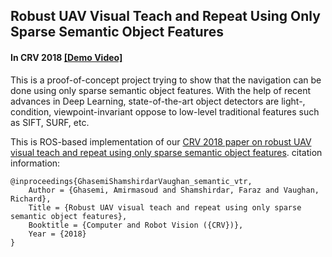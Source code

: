 ## Robust UAV Visual Teach and Repeat Using Only Sparse Semantic Object Features ##
#### In CRV 2018 [[Demo Video]](https://youtu.be/7155GQHPIZA)

This is a proof-of-concept project trying to show that the navigation can be done using only sparse semantic object features. With the help of recent advances in Deep Learning, state-of-the-art object detectors are light-, condition, viewpoint-invariant oppose to low-level traditional features such as SIFT, SURF, etc.

This is ROS-based implementation of our [CRV 2018 paper on robust UAV visual teach and repeat using only sparse semantic object features](https://arxiv.org/abs/1801.07899).
citation information:

    @inproceedings{GhasemiShamshirdarVaughan_semantic_vtr,
        Author = {Ghasemi, Amirmasoud and Shamshirdar, Faraz and Vaughan, Richard},
        Title = {Robust UAV visual teach and repeat using only sparse semantic object features},
        Booktitle = {Computer and Robot Vision ({CRV})},
        Year = {2018}
    }
